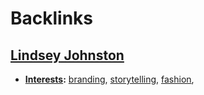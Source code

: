 
# Backlinks
## [Lindsey Johnston](<Lindsey Johnston.md>)
- **[Interests](<Interests.md>):** [branding](<branding.md>), [storytelling](<storytelling.md>), [fashion](<fashion.md>),

